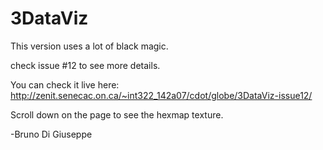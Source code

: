 # 3DataViz

This version uses a lot of black magic.

check issue #12 to see more details.

You can check it live here:
http://zenit.senecac.on.ca/~int322_142a07/cdot/globe/3DataViz-issue12/

Scroll down on the page to see the hexmap texture.

-Bruno Di Giuseppe

